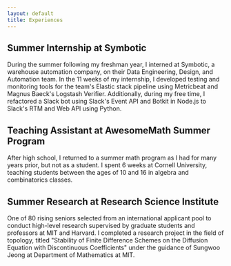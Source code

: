 ```yaml
---
layout: default
title: Experiences
---
```


## Summer Internship at Symbotic
During the summer following my freshman year, I interned at Symbotic, a warehouse automation company, on their Data Engineering, Design, and Automation team.
In the 11 weeks of my internship, I developed testing and monitoring tools for the team's Elastic stack pipeline using Metricbeat and Magnus Baeck's Logstash Verifier.
Additionally, during my free time, I refactored a Slack bot using Slack's Event API and Botkit in Node.js to Slack's RTM and Web API using Python.

## Teaching Assistant at AwesomeMath Summer Program
After high school, I returned to a summer math program as I had for many years prior, but not as a student.
I spent 6 weeks at Cornell University, teaching students between the ages of 10 and 16 in algebra and combinatorics classes.

## Summer Research at Research Science Institute
One of 80 rising seniors selected from an international applicant pool to conduct high-level research supervised by graduate students and professors at MIT and Harvard.
I completed a research project in the field of topology, titled "Stability of Finite Difference Schemes on the Diffusion Equation with Discontinuous Coefficients" under the guidance of Sungwoo Jeong at Department of Mathematics at MIT.
